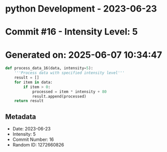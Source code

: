 ﻿# python Development - 2023-06-23
# Commit #16 - Intensity Level: 5
# Generated on: 2025-06-07 10:34:47
```python
def process_data_16(data, intensity=5):
    '''Process data with specified intensity level'''
    result = []
    for item in data:
        if item > 0:
            processed = item * intensity + 80
            result.append(processed)
    return result
```
## Metadata
- Date: 2023-06-23
- Intensity: 5
- Commit Number: 16
- Random ID: 1272660826
